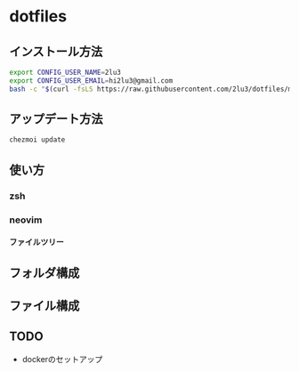 # dotfiles

## インストール方法

```bash
export CONFIG_USER_NAME=2lu3
export CONFIG_USER_EMAIL=hi2lu3@gmail.com
bash -c "$(curl -fsLS https://raw.githubusercontent.com/2lu3/dotfiles/main/init.sh)"
```

## アップデート方法

```bash
chezmoi update
```

## 使い方

### zsh

### neovim

#### ファイルツリー

## フォルダ構成

## ファイル構成

## TODO

- dockerのセットアップ
